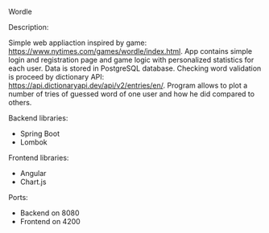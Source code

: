Wordle

Description:

Simple web appliaction inspired by game: https://www.nytimes.com/games/wordle/index.html. 
App contains simple login and registration page and game logic with personalized statistics for each user.
Data is stored in PostgreSQL database.
Checking word validation is proceed by dictionary API: https://api.dictionaryapi.dev/api/v2/entries/en/.
Program allows to plot a number of tries of guessed word of one user and how he did compared to others.

Backend libraries:

- Spring Boot
- Lombok

Frontend libraries:

- Angular
- Chart.js

Ports:

- Backend on 8080
- Frontend on 4200
